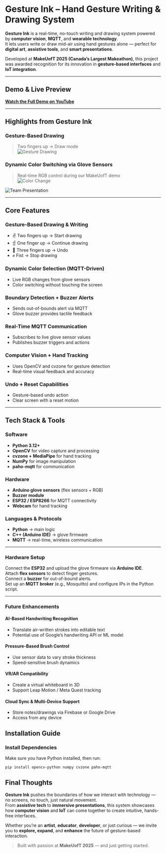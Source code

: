 # Gesture Ink – Hand Gesture Writing & Drawing System

**Gesture Ink** is a real-time, no-touch writing and drawing system powered by **computer vision**, **MQTT**, and **wearable technology**.  
It lets users write or draw mid-air using hand gestures alone — perfect for **digital art**, **assistive tools**, and **smart presentations**.

Developed at **MakeUofT 2025 (Canada’s Largest Makeathon)**, this project was awarded recognition for its innovation in **gesture-based interfaces** and **IoT integration**.

---

## Demo & Live Preview

 **[Watch the Full Demo on YouTube](https://youtu.be/lAq6rWafrmU)**

---

##  Highlights from Gesture Ink

### Gesture-Based Drawing  
> Two fingers up → Draw mode  
![Gesture Drawing](https://github.com/user-attachments/assets/432637c5-4906-4aa1-b9c5-b3850cd591fe)

###  Dynamic Color Switching via Glove Sensors  
>  Real-time RGB control during our MakeUofT demo  
![Color Change](https://github.com/user-attachments/assets/93cde095-60f9-4f15-bd4d-9df8ed427bb9)

![Team Presentation](https://github.com/user-attachments/assets/cd8db60f-47e6-4059-8a00-c65dbf8d277c)

---

##  Core Features

###  Gesture-Based Drawing & Writing  
- ✌️ Two fingers up → Start drawing  
- ☝️ One finger up → Continue drawing  
- 🤟 Three fingers up → Undo  
- ✊ Fist → Stop drawing  

### Dynamic Color Selection (MQTT-Driven)  
- Live RGB changes from glove sensors  
- Color switching without touching the screen  

###  Boundary Detection + Buzzer Alerts  
- Sends out-of-bounds alert via MQTT  
- Glove buzzer provides tactile feedback  

### Real-Time MQTT Communication  
- Subscribes to live glove sensor values  
- Publishes buzzer triggers and actions  

###  Computer Vision + Hand Tracking  
- Uses OpenCV and cvzone for gesture detection  
- Real-time visual feedback and accuracy  

### Undo + Reset Capabilities  
- Gesture-based undo action  
- Clear screen with a reset motion  

---

## Tech Stack & Tools

### Software  
- **Python 3.12+**  
- **OpenCV** for video capture and processing  
- **cvzone + MediaPipe** for hand tracking  
- **NumPy** for image manipulation  
- **paho-mqtt** for communication

### Hardware  
- **Arduino glove sensors** (flex sensors + RGB)  
- **Buzzer module**  
- **ESP32 / ESP8266** for MQTT connectivity  
- **Webcam** for hand tracking  

### Languages & Protocols  
- **Python** → main logic  
- **C++ (Arduino IDE)** → glove firmware  
- **MQTT** → real-time, wireless communication  

---

### Hardware Setup

Connect the **ESP32** and upload the glove firmware via **Arduino IDE**.  
Attach **flex sensors** to detect finger gestures.  
Connect a **buzzer** for out-of-bound alerts.  
Set up an **MQTT broker** (e.g., Mosquitto) and configure IPs in the Python script.

---

###  Future Enhancements

#### AI-Based Handwriting Recognition  
- Translate air-written strokes into editable text  
- Potential use of Google’s handwriting API or ML model

#### Pressure-Based Brush Control  
- Use sensor data to vary stroke thickness  
- Speed-sensitive brush dynamics

#### VR/AR Compatibility  
- Create a virtual whiteboard in 3D  
- Support Leap Motion / Meta Quest tracking

#### Cloud Sync & Multi-Device Support  
- Store notes/drawings via Firebase or Google Drive  
- Access from any device
## Installation Guide

### Install Dependencies  
Make sure you have Python installed, then run:

```bash
pip install opencv-python numpy cvzone paho-mqtt
```

## Final Thoughts

**Gesture Ink** pushes the boundaries of how we interact with technology — no screens, no touch, just natural movement.  
From **assistive tech** to **immersive presentations**, this system showcases how **computer vision** and **IoT** can come together to create intuitive, hands-free interfaces.

Whether you’re an **artist**, **educator**, **developer**, or just curious — we invite you to **explore, expand**, and **enhance** the future of gesture-based interaction.

> Built with passion at **MakeUofT 2025** — and just getting started.
